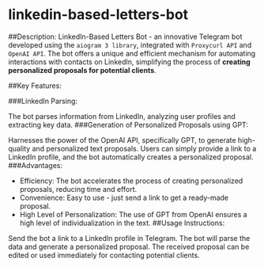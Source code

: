 # linkedin-based-letters-bot
##Description:
LinkedIn-Based Letters Bot - an innovative Telegram bot developed using the `aiogram 3 library`, integrated with `Proxycurl API` and `OpenAI API`. The bot offers a unique and efficient mechanism for automating interactions with contacts on LinkedIn, simplifying the process of **creating personalized proposals for potential clients**.

##Key Features:

###LinkedIn Parsing:

The bot parses information from LinkedIn, analyzing user profiles and extracting key data.
###Generation of Personalized Proposals using GPT:

Harnesses the power of the OpenAI API, specifically GPT, to generate high-quality and personalized text proposals.
Users can simply provide a link to a LinkedIn profile, and the bot automatically creates a personalized proposal.
###Advantages:

- Efficiency: The bot accelerates the process of creating personalized proposals, reducing time and effort.
- Convenience: Easy to use - just send a link to get a ready-made proposal.
- High Level of Personalization: The use of GPT from OpenAI ensures a high level of individualization in the text.
##Usage Instructions:

Send the bot a link to a LinkedIn profile in Telegram.
The bot will parse the data and generate a personalized proposal.
The received proposal can be edited or used immediately for contacting potential clients.
